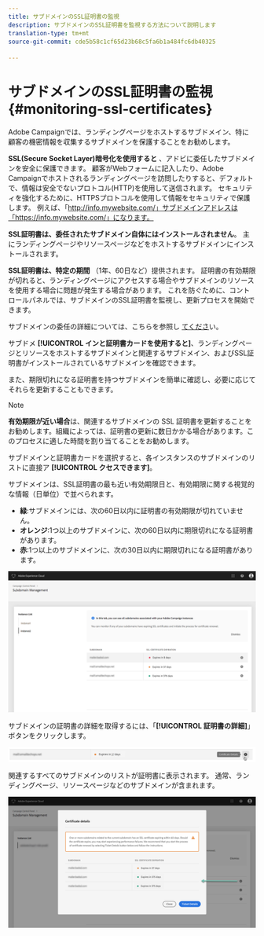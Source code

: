 ```yaml
---
title: サブドメインのSSL証明書の監視
description: サブドメインのSSL証明書を監視する方法について説明します
translation-type: tm+mt
source-git-commit: cde5b58c1cf65d23b68c5fa6b1a484fc6db40325

---
```



# サブドメインのSSL証明書の監視 {#monitoring-ssl-certificates}

Adobe Campaignでは、ランディングページをホストするサブドメイン、特に顧客の機密情報を収集するサブドメインを保護することをお勧めします。

**SSL(Secure Socket Layer)暗号化を使用すると** 、アドビに委任したサブドメインを安全に保護できます。 顧客がWebフォームに記入したり、Adobe Campaignでホストされるランディングページを訪問したりすると、デフォルトで、情報は安全でないプロトコル(HTTP)を使用して送信されます。 セキュリティを強化するために、HTTPSプロトコルを使用して情報をセキュリティで保護します。 例えば、「http://info.mywebsite.com/」サブドメインアドレスは「https://info.mywebsite.com/」になります。

**SSL証明書は、委任されたサブドメイン自体にはインストールされません**。 主にランディングページやリソースページなどをホストするサブドメインにインストールされます。

**SSL証明書は、特定の期間** （1年、60日など）提供されます。 証明書の有効期限が切れると、ランディングページにアクセスする場合やサブドメインのリソースを使用する場合に問題が発生する場合があります。 これを防ぐために、コントロールパネルでは、サブドメインのSSL証明書を監視し、更新プロセスを開始できます。

サブドメインの委任の詳細については、こちらを参照し [てくださ](https://helpx.adobe.com/campaign/kb/domain-name-delegation.html)い。

サブドメ **[!UICONTROL インと証明書カードを使用すると]**、ランディングページとリソースをホストするサブドメインと関連するサブドメイン、およびSSL証明書がインストールされているサブドメインを確認できます。

また、期限切れになる証明書を持つサブドメインを簡単に確認し、必要に応じてそれらを更新することもできます。

>[!NOTE]
>
>**有効期限が近い場合**&#x200B;は、関連するサブドメインの SSL 証明書を更新することをお勧めします。組織によっては、証明書の更新に数日かかる場合があります。このプロセスに適した時間を割り当てることをお勧めします。
<!-- note to remove? immediate, no more delay? -->

サブドメインと証明書カードを選択すると、各インスタンスのサブドメインのリストに直接ア **[!UICONTROL クセスできます]**。

サブドメインは、SSL証明書の最も近い有効期限日と、有効期限に関する視覚的な情報（日単位）で並べられます。

* **緑**:サブドメインには、次の60日以内に証明書の有効期限が切れていません。
* **オレンジ**:1つ以上のサブドメインに、次の60日以内に期限切れになる証明書があります。
* **赤**:1つ以上のサブドメインに、次の30日以内に期限切れになる証明書があります。

![](assets/visual_alert2.png)

サブドメインの証明書の詳細を取得するには、「**[!UICONTROL 証明書の詳細]**」ボタンをクリックします。

![](assets/certificate_details4.png)

関連するすべてのサブドメインのリストが証明書に表示されます。 通常、ランディングページ、リソースページなどのサブドメインが含まれます。

![](assets/monitoring_subdomains_details2.png)
